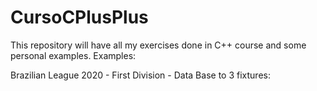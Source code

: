 # CursoCPlusPlus

This repository will have all my exercises done in C++ course and some personal examples.
Examples:

Brazilian League 2020 - First Division - Data Base to 3 fixtures:
